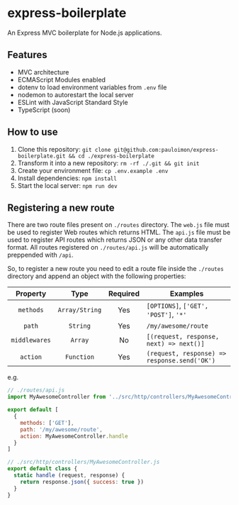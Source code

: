 # express-boilerplate

An Express MVC boilerplate for Node.js applications.

## Features
- MVC architecture
- ECMAScript Modules enabled
- dotenv to load environment variables from `.env` file
- nodemon to autorestart the local server
- ESLint with JavaScript Standard Style
- TypeScript (soon)

## How to use

1. Clone this repository: `git clone git@github.com:pauloimon/express-boilerplate.git && cd ./express-boilerplate`
2. Transform it into a new repository: `rm -rf ./.git && git init`
3. Create your environment file: `cp .env.example .env`
4. Install dependencies: `npm install`
5. Start the local server: `npm run dev`

## Registering a new route

There are two route files present on `./routes` directory.
The `web.js` file must be used to register Web routes which returns HTML.
The `api.js` file must be used to register API routes which returns JSON or any other data transfer format.
All routes registered on `./routes/api.js` will be automatically preppended with `/api`.

So, to register a new route you need to edit a route file inside the `./routes` directory and append an object with the following properties:

| Property      | Type           | Required | Examples                                     |
|:-------------:|:--------------:|:--------:|----------------------------------------------|
| `methods`     | `Array/String` | Yes      | `[OPTIONS]`, `['GET', 'POST']`, `'*'`        |
| `path`        | `String`       | Yes      | `/my/awesome/route`                          |
| `middlewares` | `Array`        | No       | `[(request, response, next) => next()]`      |
| `action`      | `Function`     | Yes      | `(request, response) => response.send('OK')` |

e.g.
```js
// ./routes/api.js
import MyAwesomeController from '../src/http/controllers/MyAwesomeController.js'

export default [
  {
    methods: ['GET'],
    path: '/my/awesome/route',
    action: MyAwesomeController.handle
  }
]
```

```js
// ./src/http/controllers/MyAwesomeController.js
export default class {
  static handle (request, response) {
    return response.json({ success: true })
  }
}
```

